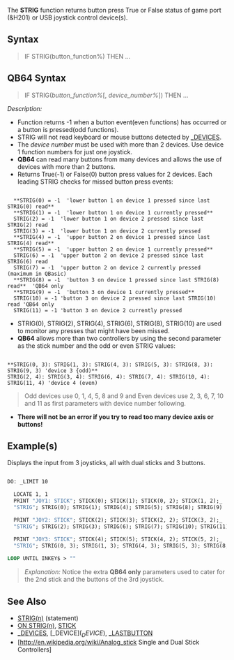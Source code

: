 The **STRIG** function returns button press True or False status of game port (&H201) or USB joystick control device(s).

## Syntax

> IF STRIG(button_function%) THEN ...

## QB64 Syntax

> IF STRIG(*button_function%*[, *device_number%*]) THEN ...

*Description:*
* Function returns -1 when a button event(even functions) has occurred or a button is pressed(odd functions). 
* STRIG will not read keyboard or mouse buttons detected by [_DEVICES](_DEVICES).
* The *device number* must be used with more than 2 devices. Use device 1 function numbers for just one joystick.
* **QB64** can read many buttons from many devices and allows the use of devices with more than 2 buttons.
* Returns True(-1) or False(0) button press values for 2 devices. Each leading STRIG checks for missed button press events:

```text

  **STRIG(0) = -1  'lower button 1 on device 1 pressed since last STRIG(0) read**
  **STRIG(1) = -1  'lower button 1 on device 1 currently pressed**
  STRIG(2) = -1  'lower button 1 on device 2 pressed since last STRIG(2) read
  STRIG(3) = -1  'lower button 1 on device 2 currently pressed
  **STRIG(4) = -1  'upper button 2 on device 1 pressed since last STRIG(4) read** 
  **STRIG(5) = -1  'upper button 2 on device 1 currently pressed**
  STRIG(6) = -1  'upper button 2 on device 2 pressed since last STRIG(6) read
  STRIG(7) = -1  'upper button 2 on device 2 currently pressed (maximum in QBasic)
  **STRIG(8) = -1  'button 3 on device 1 pressed since last STRIG(8) read**  'QB64 only
  **STRIG(9) = -1  'button 3 on device 1 currently pressed**           
  STRIG(10) = -1 'button 3 on device 2 pressed since last STRIG(10) read 'QB64 only
  STRIG(11) = -1 'button 3 on device 2 currently pressed

```

* STRIG(0), STRIG(2), STRIG(4), STRIG(6), STRIG(8), STRIG(10) are used to monitor any presses that might have been missed.
* **QB64** allows more than two controllers by using the second parameter as the stick number and the odd or even STRIG values:

```text

**STRIG(0, 3): STRIG(1, 3): STRIG(4, 3): STRIG(5, 3): STRIG(8, 3): STRIG(9, 3) 'device 3 {odd)**
STRIG(2, 4): STRIG(3, 4): STRIG(6, 4): STRIG(7, 4): STRIG(10, 4): STRIG(11, 4) 'device 4 (even)

```
 
> Odd devices use 0, 1, 4, 5, 8 and 9 and Even devices use 2, 3, 6, 7, 10 and 11 as first parameters with device number following.
* **There will not be an error if you try to read too many device axis or buttons!**

## Example(s)

Displays the input from 3 joysticks, all with dual sticks and 3 buttons.

```vb

DO: _LIMIT 10

  LOCATE 1, 1
  PRINT "JOY1: STICK"; STICK(0); STICK(1); STICK(0, 2); STICK(1, 2);_ 
  "STRIG"; STRIG(0); STRIG(1); STRIG(4); STRIG(5); STRIG(8); STRIG(9)

  PRINT "JOY2: STICK"; STICK(2); STICK(3); STICK(2, 2); STICK(3, 2);_ 
  "STRIG"; STRIG(2); STRIG(3); STRIG(6); STRIG(7); STRIG(10); STRIG(11)

  PRINT "JOY3: STICK"; STICK(4); STICK(5); STICK(4, 2); STICK(5, 2);_ 
  "STRIG"; STRIG(0, 3); STRIG(1, 3); STRIG(4, 3); STRIG(5, 3); STRIG(8, 3); STRIG(9, 3)
    
LOOP UNTIL INKEY$ > "" 

```

> *Explanation:* Notice the extra **QB64 only** parameters used to cater for the 2nd stick and the buttons of the 3rd joystick.

## See Also
 
* [STRIG(n)](STRIG(n)) (statement)
* [ON STRIG(n)](ON-STRIG(n)), [STICK](STICK)
* [_DEVICES](_DEVICES), [_DEVICE$](_DEVICE$), [_LASTBUTTON](_LASTBUTTON)
* [http://en.wikipedia.org/wiki/Analog_stick Single and Dual Stick Controllers]
